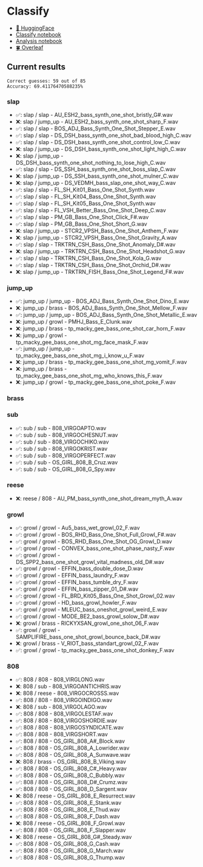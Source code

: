 # Classify
- [🤗 HuggingFace](https://huggingface.co/TheDuyx)
- [Classify notebook](https://colab.research.google.com/drive/1w3ec_ry5XV4yTZ-v3HO-gWzp1hAJdx9_?usp=sharing)
- [Analysis notebook](https://colab.research.google.com/drive/1S24Ljh89GjxLtmrfNbjkxF2DoWJBnaJF?usp=sharing)
- [🍀 Overleaf](https://github.com/ThaDuyx/overleaf)

## Current results
```
Correct guesses: 59 out of 85
Accuracy: 69.41176470588235%
```

### slap
- ✅: slap / slap - AU_ESH2_bass_synth_one_shot_bristly_G#.wav
- ❌: slap / jump_up - AU_ESH2_bass_synth_one_shot_sharp_F.wav
- ✅: slap / slap - BOS_ADJ_Bass_Synth_One_Shot_Stepper_E.wav
- ✅: slap / slap - DS_DSH_bass_synth_one_shot_bad_blood_high_C.wav
- ✅: slap / slap - DS_DSH_bass_synth_one_shot_control_low_C.wav
- ❌: slap / jump_up - DS_DSH_bass_synth_one_shot_light_high_C.wav
- ❌: slap / jump_up - DS_DSH_bass_synth_one_shot_nothing_to_lose_high_C.wav
- ✅: slap / slap - DS_SSH_bass_synth_one_shot_boss_slap_C.wav
- ❌: slap / jump_up - DS_SSH_bass_synth_one_shot_mulner_C.wav
- ❌: slap / jump_up - DS_VEDMH_bass_slap_one_shot_way_C.wav
- ✅: slap / slap - FL_SH_Kit01_Bass_One_Shot_Synth.wav
- ✅: slap / slap - FL_SH_Kit04_Bass_One_Shot_Synth.wav
- ✅: slap / slap - FL_SH_Kit05_Bass_One_Shot_Synth.wav
- ✅: slap / slap - FL_VSH_Better_Bass_One_Shot_Deep_C.wav
- ✅: slap / slap - PM_GB_Bass_One_Shot_Click_F#.wav
- ✅: slap / slap - PM_GB_Bass_One_Shot_Short_G.wav
- ❌: slap / jump_up - STCR2_VPSH_Bass_One_Shot_Anthem_F.wav
- ❌: slap / jump_up - STCR2_VPSH_Bass_One_Shot_Gravity_A.wav
- ✅: slap / slap - TRKTRN_CSH_Bass_One_Shot_Anomaly_D#.wav
- ❌: slap / jump_up - TRKTRN_CSH_Bass_One_Shot_Headshot_G.wav
- ✅: slap / slap - TRKTRN_CSH_Bass_One_Shot_Kola_G.wav
- ✅: slap / slap - TRKTRN_CSH_Bass_One_Shot_Orchid_D#.wav
- ❌: slap / jump_up - TRKTRN_FISH_Bass_One_Shot_Legend_F#.wav

### jump_up
- ✅: jump_up / jump_up - BOS_ADJ_Bass_Synth_One_Shot_Dino_E.wav
- ❌: jump_up / brass - BOS_ADJ_Bass_Synth_One_Shot_Mellow_F.wav
- ✅: jump_up / jump_up - BOS_ADJ_Bass_Synth_One_Shot_Metallic_E.wav
- ❌: jump_up / growl - PMHJ_Bass_E_Clunk.wav
- ❌: jump_up / brass - tp_macky_gee_bass_one_shot_car_horn_F.wav
- ❌: jump_up / growl - tp_macky_gee_bass_one_shot_mg_face_mask_F.wav
- ✅: jump_up / jump_up - tp_macky_gee_bass_one_shot_mg_i_know_u_F.wav
- ❌: jump_up / brass - tp_macky_gee_bass_one_shot_mg_vomit_F.wav
- ❌: jump_up / brass - tp_macky_gee_bass_one_shot_mg_who_knows_this_F.wav
- ❌: jump_up / growl - tp_macky_gee_bass_one_shot_poke_F.wav

### brass

### sub
- ✅: sub / sub - 808_VIRGOAPTO.wav
- ✅: sub / sub - 808_VIRGOCHESNUT.wav
- ✅: sub / sub - 808_VIRGOCHIKO.wav
- ✅: sub / sub - 808_VIRGOKRIST.wav
- ✅: sub / sub - 808_VIRGOPERFECT.wav
- ✅: sub / sub - OS_GIRL_808_B_Cruz.wav
- ✅: sub / sub - OS_GIRL_808_G_Spy.wav

### reese
- ❌: reese / 808 - AU_PM_bass_synth_one_shot_dream_myth_A.wav

### growl
- ✅: growl / growl - Au5_bass_wet_growl_02_F.wav
- ✅: growl / growl - BOS_RHD_Bass_One_Shot_Full_Growl_F#.wav
- ✅: growl / growl - BOS_RHD_Bass_One_Shot_OG_Growl_D.wav
- ✅: growl / growl - CONVEX_bass_one_shot_phase_nasty_F.wav
- ✅: growl / growl - DS_SPP2_bass_one_shot_growl_vital_madness_old_D#.wav
- ✅: growl / growl - EFFIN_bass_double_dose_D.wav
- ✅: growl / growl - EFFIN_bass_laundry_F.wav
- ✅: growl / growl - EFFIN_bass_tumble_dry_F.wav
- ✅: growl / growl - EFFIN_bass_zipper_01_D#.wav
- ✅: growl / growl - FL_BRD_Kit05_Bass_One_Shot_Growl_02.wav
- ✅: growl / growl - HD_bass_growl_howler_F.wav
- ✅: growl / growl - MLEUC_bass_oneshot_growl_weird_E.wav
- ✅: growl / growl - MODE_BE2_bass_growl_solow_D#.wav
- ❌: growl / brass - RICKYXSAN_growl_one_shot_06_F.wav
- ✅: growl / growl - SAMPLIFIRE_bass_one_shot_growl_bounce_back_D#.wav
- ❌: growl / brass - V_RIOT_bass_standart_growl_02_F.wav
- ✅: growl / growl - tp_macky_gee_bass_one_shot_donkey_F.wav

### 808
- ✅: 808 / 808 - 808_VIRGLONG.wav
- ❌: 808 / sub - 808_VIRGOANTICHRIS.wav
- ❌: 808 / reese - 808_VIRGOCROSSS.wav
- ✅: 808 / 808 - 808_VIRGOINDIGO.wav
- ❌: 808 / sub - 808_VIRGOLAGO.wav
- ✅: 808 / 808 - 808_VIRGOLESTAF.wav
- ✅: 808 / 808 - 808_VIRGOSHORDIE.wav
- ✅: 808 / 808 - 808_VIRGOSYNDICATE.wav
- ✅: 808 / 808 - 808_VIRGSHORT.wav
- ✅: 808 / 808 - OS_GIRL_808_A#_Block.wav
- ✅: 808 / 808 - OS_GIRL_808_A_Lowrider.wav
- ✅: 808 / 808 - OS_GIRL_808_A_Sunwave.wav
- ❌: 808 / brass - OS_GIRL_808_B_Viking.wav
- ✅: 808 / 808 - OS_GIRL_808_C#_Heavy.wav
- ✅: 808 / 808 - OS_GIRL_808_C_Bubbly.wav
- ✅: 808 / 808 - OS_GIRL_808_D#_Crumz.wav
- ✅: 808 / 808 - OS_GIRL_808_D_Sargent.wav
- ❌: 808 / reese - OS_GIRL_808_E_Resurrect.wav
- ✅: 808 / 808 - OS_GIRL_808_E_Stank.wav
- ✅: 808 / 808 - OS_GIRL_808_E_Thud.wav
- ✅: 808 / 808 - OS_GIRL_808_F_Dash.wav
- ❌: 808 / reese - OS_GIRL_808_F_Growl.wav
- ✅: 808 / 808 - OS_GIRL_808_F_Slapper.wav
- ❌: 808 / reese - OS_GIRL_808_G#_Steady.wav
- ✅: 808 / 808 - OS_GIRL_808_G_Cash.wav
- ✅: 808 / 808 - OS_GIRL_808_G_March.wav
- ✅: 808 / 808 - OS_GIRL_808_G_Thump.wav
